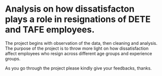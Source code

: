 # Analysis on how dissatisfacton plays a role in resignations of DETE and TAFE employees.
The project begins with observation of the data, then cleaning and analysis.
The purpose of the project is to throw more light on how dissatisfaction affect employees who resign across 
different age groups and experience groups.

As you go through the project please kindly give your feedbacks, thanks.
